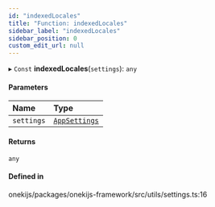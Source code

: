 ```yaml
---
id: "indexedLocales"
title: "Function: indexedLocales"
sidebar_label: "indexedLocales"
sidebar_position: 0
custom_edit_url: null
---
```


▸ `Const` **indexedLocales**(`settings`): `any`

#### Parameters

| Name | Type |
| :------ | :------ |
| `settings` | [`AppSettings`](../interfaces/AppSettings.md) |

#### Returns

`any`

#### Defined in

onekijs/packages/onekijs-framework/src/utils/settings.ts:16
